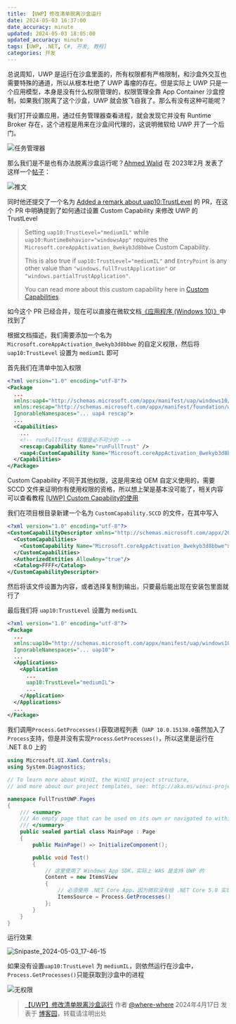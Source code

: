 ```yaml
---
title: 【UWP】修改清单脱离沙盒运行
date: 2024-05-03 16:37:00
date_accuracy: minute
updated: 2024-05-03 18:05:00
updated_accuracy: minute
tags: [UWP, .NET, C#, 开发, 教程]
categories: 开发
---
```

总说周知，UWP 是运行在沙盒里面的，所有权限都有严格限制，和沙盒外交互也需要特殊的通道，所以从根本杜绝了 UWP 毒瘤的存在。但是实际上 UWP 只是一个应用模型，本身是没有什么权限管理的，权限管理全靠 App Container 沙盒控制，如果我们脱离了这个沙盒，UWP 就会放飞自我了。那么有没有这种可能呢？

我们打开设置应用，通过任务管理器查看进程，就会发现它并没有 Runtime Broker 存在，这个进程是用来在沙盒间代理的，这说明微软给 UWP 开了一个后门。

![任务管理器](https://github.com/user-attachments/assets/b08540d0-de83-4afe-9a7c-c4e02decde4c)

那么我们是不是也有办法脱离沙盒运行呢？[Ahmed Walid](https://twitter.com/AhmedWalid605 "@AhmedWalid605") 在 2023年2月 发表了这样一个[帖子](https://twitter.com/AhmedWalid605/status/1622010165053607943 "推文")：<!--more-->

![推文](https://github.com/user-attachments/assets/d403d7b3-f172-4be9-96e9-73d738f8989c)

同时他还提交了一个名为 [Added a remark about uap10:TrustLevel](https://github.com/MicrosoftDocs/winrt-related/pull/ "Added a remark about uap10:TrustLevel") 的 PR，在这个 PR 中明确提到了如何通过设置 Custom Capability 来修改 UWP 的 TrustLevel

> Setting `uap10:TrustLevel="mediumIL"` while `uap10:RuntimeBehavior="windowsApp"` requires the `Microsoft.coreAppActivation_8wekyb3d8bbwe` Custom Capability.
>
> This is also true if `uap10:TrustLevel="mediumIL"` and `EntryPoint` is any other value than `"windows.fullTrustApplication"` or `"windows.partialTrustApplication"`.
>
> You can read more about this custom capability here in [Custom Capabilities](https://learn.microsoft.com/zh-cn/windows/uwp/packaging/app-capability-declarations#custom-capabilities "Custom Capabilities").

如今这个 PR 已经合并，现在可以直接在微软文档[《应用程序 (Windows 10)》](https://learn.microsoft.com/zh-cn/uwp/schemas/appxpackage/uapmanifestschema/element-application#combinations-of-activation-info-attributes "激活信息属性的组合")中找到了

根据文档描述，我们需要添加一个名为 `Microsoft.coreAppActivation_8wekyb3d8bbwe` 的自定义权限，然后将 `uap10:TrustLevel` 设置为 `mediumIL` 即可

首先我们在清单中加入权限

```xml
<?xml version="1.0" encoding="utf-8"?>
<Package
  ...
  xmlns:uap4="http://schemas.microsoft.com/appx/manifest/uap/windows10/4"
  xmlns:rescap="http://schemas.microsoft.com/appx/manifest/foundation/windows10/restrictedcapabilities"
  IgnorableNamespaces="... uap4 rescap">
  ...
  <Capabilities>
    ...
    <!-- runFullTrust 权限是必不可少的 -->
    <rescap:Capability Name="runFullTrust" />
    <uap4:CustomCapability Name="Microsoft.coreAppActivation_8wekyb3d8bbwe" />
  </Capabilities>
</Package>
```

Custom Capability 不同于其他权限，这是用来给 OEM 自定义使用的，需要 SCCD 文件来证明你有使用权限的资格，所以想上架是基本没可能了，相关内容可以查看教程 [\[UWP\] Custom Capability的使用](https://www.cnblogs.com/cjw1115/p/7884876.html "[UWP] Custom Capability的使用")

我们在项目根目录新建一个名为 `CustomCapability.SCCD` 的文件，在其中写入

```xml
<?xml version="1.0" encoding="utf-8"?>
<CustomCapabilityDescriptor xmlns="http://schemas.microsoft.com/appx/2018/sccd" xmlns:s="http://schemas.microsoft.com/appx/2018/sccd">
  <CustomCapabilities>
    <CustomCapability Name="Microsoft.coreAppActivation_8wekyb3d8bbwe"></CustomCapability>
  </CustomCapabilities>
  <AuthorizedEntities AllowAny="true"/>
  <Catalog>FFFF</Catalog>
</CustomCapabilityDescriptor>
```

然后将该文件设置为内容，或者选择复制到输出，只要最后能出现在安装包里面就行了

最后我们将 `uap10:TrustLevel` 设置为 `mediumIL`

```xml
<?xml version="1.0" encoding="utf-8"?>
<Package
  ...
  xmlns:uap10="http://schemas.microsoft.com/appx/manifest/uap/windows10/10"
  IgnorableNamespaces="... uap10">
  ...
  <Applications>
    <Application
      ...
      uap10:TrustLevel="mediumIL">
      ...
    </Application>
  </Applications>
  ...
</Package>
```

我们调用`Process.GetProcesses()`获取进程列表（`UAP 10.0.15138.0`虽然加入了`Process`支持，但是并没有实现`Process`.`GetProcesses()`，所以这里是运行在 .NET 8.0 上的

```cs
using Microsoft.UI.Xaml.Controls;
using System.Diagnostics;

// To learn more about WinUI, the WinUI project structure,
// and more about our project templates, see: http://aka.ms/winui-project-info.

namespace FullTrustUWP.Pages
{
    /// <summary>
    /// An empty page that can be used on its own or navigated to within a Frame.
    /// </summary>
    public sealed partial class MainPage : Page
    {
        public MainPage() => InitializeComponent();

        public void Test()
        {
            // 这里使用了 Windows App SDK，实际上 WAS 是支持 UWP 的
            Content = new ItemsView
            {
                // 必须使用 .NET Core App，因为微软没有给 .NET Core 5.0 实现这个方法
                ItemsSource = Process.GetProcesses()
            };
        }
    }
}
```

运行效果

![Snipaste_2024-05-03_17-46-15](https://github.com/user-attachments/assets/7a0c3308-1f7e-4ebb-a702-5bf51eab8705)

如果没有设置`uap10:TrustLevel` 为 `mediumIL`，则依然运行在沙盒中，`Process.GetProcesses()`只能获取到沙盒中的进程

![无权限](https://github.com/user-attachments/assets/c102c39f-d48f-4115-8d0c-5725e5f38a1f)

> [【UWP】修改清单脱离沙盒运行](https://www.cnblogs.com/wherewhere/p/18171253) 作者 [@where-where](https://home.cnblogs.com/u/wherewhere) 2024年4月17日 发表于 [博客园](https://home.cnblogs.com "CNBlogs")，转载请注明出处
